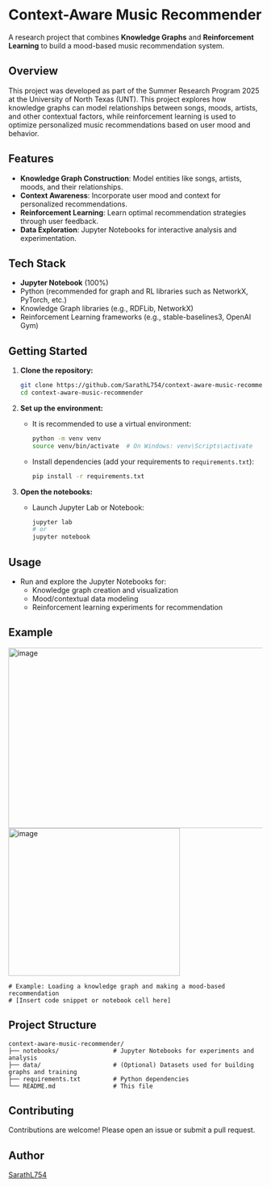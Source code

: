 # Context-Aware Music Recommender

A research project that combines **Knowledge Graphs** and **Reinforcement Learning** to build a mood-based music recommendation system.

## Overview

This project was developed as part of the Summer Research Program 2025 at the University of North Texas (UNT).
This project explores how knowledge graphs can model relationships between songs, moods, artists, and other contextual factors, while reinforcement learning is used to optimize personalized music recommendations based on user mood and behavior.

## Features

- **Knowledge Graph Construction**: Model entities like songs, artists, moods, and their relationships.
- **Context Awareness**: Incorporate user mood and context for personalized recommendations.
- **Reinforcement Learning**: Learn optimal recommendation strategies through user feedback.
- **Data Exploration**: Jupyter Notebooks for interactive analysis and experimentation.

## Tech Stack

- **Jupyter Notebook** (100%)
- Python (recommended for graph and RL libraries such as NetworkX, PyTorch, etc.)
- Knowledge Graph libraries (e.g., RDFLib, NetworkX)
- Reinforcement Learning frameworks (e.g., stable-baselines3, OpenAI Gym)

## Getting Started

1. **Clone the repository:**
   ```bash
   git clone https://github.com/SarathL754/context-aware-music-recommender.git
   cd context-aware-music-recommender
   ```

2. **Set up the environment:**
   - It is recommended to use a virtual environment:
     ```bash
     python -m venv venv
     source venv/bin/activate  # On Windows: venv\Scripts\activate
     ```
   - Install dependencies (add your requirements to `requirements.txt`):
     ```bash
     pip install -r requirements.txt
     ```

3. **Open the notebooks:**
   - Launch Jupyter Lab or Notebook:
     ```bash
     jupyter lab
     # or
     jupyter notebook
     ```

## Usage

- Run and explore the Jupyter Notebooks for:
  - Knowledge graph creation and visualization
  - Mood/contextual data modeling
  - Reinforcement learning experiments for recommendation

## Example

<img width="1298" height="358" alt="image" src="https://github.com/user-attachments/assets/ebc8ae5c-95d1-4284-9c72-cba8ec99a36f" />
<img width="340" height="293" alt="image" src="https://github.com/user-attachments/assets/9fa998c6-89c6-4ecc-b0d8-4f486eab37bb" />



```
# Example: Loading a knowledge graph and making a mood-based recommendation
# [Insert code snippet or notebook cell here]
```

## Project Structure

```
context-aware-music-recommender/
├── notebooks/               # Jupyter Notebooks for experiments and analysis
├── data/                    # (Optional) Datasets used for building graphs and training
├── requirements.txt         # Python dependencies
└── README.md                # This file
```

## Contributing

Contributions are welcome! Please open an issue or submit a pull request.

## Author

[SarathL754](https://github.com/SarathL754)
